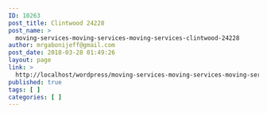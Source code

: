 ```yaml
---
ID: 10263
post_title: Clintwood 24228
post_name: >
  moving-services-moving-services-moving-services-clintwood-24228
author: mrgabonijeff@gmail.com
post_date: 2018-03-28 01:49:26
layout: page
link: >
  http://localhost/wordpress/moving-services-moving-services-moving-services-clintwood-24228/
published: true
tags: [ ]
categories: [ ]
---
```

